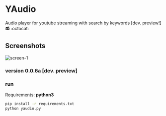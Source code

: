 # YAudio
Audio player for youtube streaming with search by keywords [dev. preview!] 📻 :octocat: 

## Screenshots
![screen-1](http://i.imgur.com/yYYIpUI.png)

### version 0.0.6a [dev. preview]

### run
Requirements: **python3**
```bash
pip install -r requirements.txt
python yaudio.py
```


